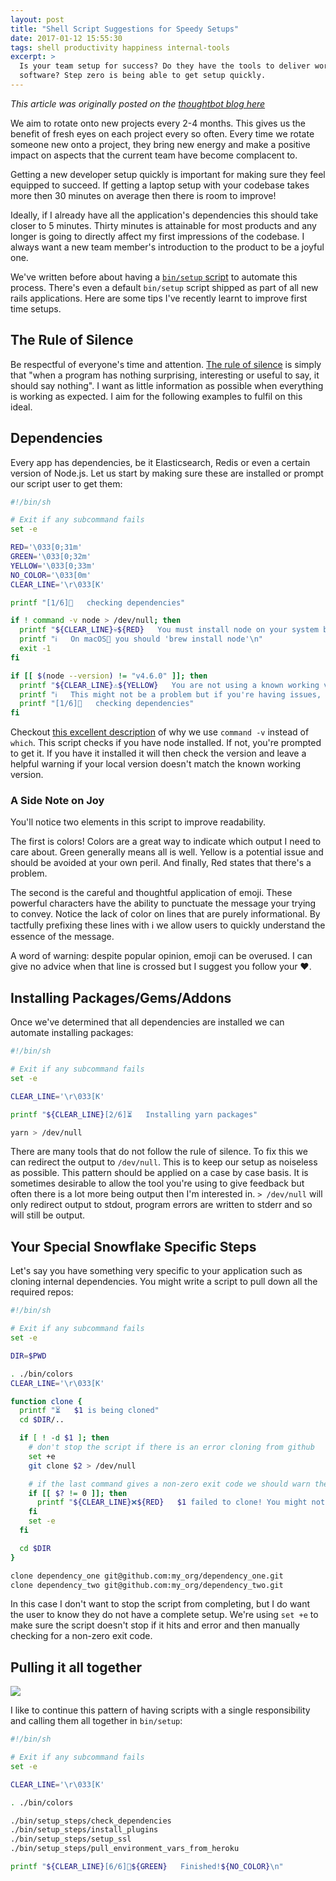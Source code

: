 ```yaml
---
layout: post
title: "Shell Script Suggestions for Speedy Setups"
date: 2017-01-12 15:55:30
tags: shell productivity happiness internal-tools
excerpt: >
  Is your team setup for success? Do they have the tools to deliver working
  software? Step zero is being able to get setup quickly.
---
```


*This article was originally posted on the [thoughtbot blog
here](https://thoughtbot.com/blog/shell-script-suggestions-for-speedy-setups)*

We aim to rotate onto new projects every 2-4 months. This gives us the benefit
of fresh eyes on each project every so often. Every time we rotate someone new
onto a project, they bring new energy and make a positive impact on aspects that
the current team have become complacent to.

Getting a new developer setup quickly is important for making sure they feel
equipped to succeed. If getting a laptop setup with your codebase takes more
then 30 minutes on average then there is room to improve!

Ideally, if I already have all the application's dependencies this should take
closer to 5 minutes. Thirty minutes is attainable for most products and any
longer is going to directly affect my first impressions of the codebase. I
always want a new team member's introduction to the product to be a joyful one.

We've written before about having a [`bin/setup` script][bin-setup] to automate
this process. There's even a default `bin/setup` script shipped as part of all
new rails applications. Here are some tips I've recently learnt to improve first
time setups.

[bin-setup]: https://thoughtbot.com/blog/bin-setup

## The Rule of Silence

Be respectful of everyone's time and attention. [The rule of silence][silence]
is simply that "when a program has nothing surprising, interesting or useful to
say, it should say nothing". I want as little information as possible when
everything is working as expected. I aim for the following examples to fulfil on
this ideal.

[silence]: http://www.linfo.org/rule_of_silence.html

## Dependencies

Every app has dependencies, be it Elasticsearch, Redis or even a certain
version of Node.js. Let us start by making sure these are installed or prompt
our script user to get them:

```sh
#!/bin/sh

# Exit if any subcommand fails
set -e

RED='\033[0;31m'
GREEN='\033[0;32m'
YELLOW='\033[0;33m'
NO_COLOR='\033[0m'
CLEAR_LINE='\r\033[K'

printf "[1/6]🔎   checking dependencies"

if ! command -v node > /dev/null; then
  printf "${CLEAR_LINE}💀${RED}   You must install node on your system before setup can continue${NO_COLOR}\n"
  printf "ℹ️   On macOS🍎 you should 'brew install node'\n"
  exit -1
fi

if [[ $(node --version) != "v4.6.0" ]]; then
  printf "${CLEAR_LINE}⚠️${YELLOW}   You are not using a known working version of node.${NO_COLOR}\n"
  printf "ℹ️   This might not be a problem but if you're having issues, try installing 4.6.0\n"
  printf "[1/6]🔎   checking dependencies"
fi
```

Checkout [this excellent description][not-which] of why we use `command -v`
instead of `which`. This script checks if you have node installed. If not,
you're prompted to get it. If you have it installed it will then check the
version and leave a helpful warning if your local version doesn't match the
known working version.

[not-which]: https://stackoverflow.com/questions/592620/check-if-a-program-exists-from-a-bash-script/677212#677212

### A Side Note on Joy

You'll notice two elements in this script to improve readability.

The first is colors! Colors are a great way to indicate which output I need to
care about. Green generally means all is well. Yellow is a potential issue and
should be avoided at your own peril. And finally, Red states that there's a
problem.

The second is the careful and thoughtful application of emoji. These powerful
characters have the ability to punctuate the message your trying to convey.
Notice the lack of color on lines that are purely informational. By tactfully
prefixing these lines with ℹ️ we allow users to quickly understand the essence of
the message.

A word of warning: despite popular opinion, emoji can be overused. I can give no
advice when that line is crossed but I suggest you follow your ❤️.

## Installing Packages/Gems/Addons

Once we've determined that all dependencies are installed we can automate
installing packages:

```sh
#!/bin/sh

# Exit if any subcommand fails
set -e

CLEAR_LINE='\r\033[K'

printf "${CLEAR_LINE}[2/6]⏳   Installing yarn packages"

yarn > /dev/null
```

There are many tools that do not follow the rule of silence. To fix this we can
redirect the output to `/dev/null`. This is to keep our setup as noiseless as
possible. This pattern should be applied on a case by case basis. It is
sometimes desirable to allow the tool you're using to give feedback but often
there is a lot more being output then I'm interested in. `> /dev/null` will only
redirect output to stdout, program errors are written to stderr and so will
still be output.

## Your Special Snowflake Specific Steps

Let's say you have something very specific to your application such as cloning
internal dependencies. You might write a script to pull down all the required
repos:

```sh
#!/bin/sh

# Exit if any subcommand fails
set -e

DIR=$PWD

. ./bin/colors
CLEAR_LINE='\r\033[K'

function clone {
  printf "⏳   $1 is being cloned"
  cd $DIR/..

  if [ ! -d $1 ]; then
    # don't stop the script if there is an error cloning from github
    set +e
    git clone $2 > /dev/null

    # if the last command gives a non-zero exit code we should warn the user
    if [[ $? != 0 ]]; then
      printf "${CLEAR_LINE}❌${RED}   $1 failed to clone! You might not have permissions.${NO_COLOR}\n"
    fi
    set -e
  fi

  cd $DIR
}

clone dependency_one git@github.com:my_org/dependency_one.git
clone dependency_two git@github.com:my_org/dependency_two.git
```

In this case I don't want to stop the script from completing, but I do want the
user to know they do not have a complete setup. We're using `set +e` to make
sure the script doesn't stop if it hits and error and then manually checking for
a non-zero exit code.

## Pulling it all together

![](https://images.thoughtbot.com/blog-vellum-image-uploads/CNwHzunvSMe2jJBjtf3T_bin:setup.gif)

I like to continue this pattern of having scripts with a single responsibility
and calling them all together in `bin/setup`:

```sh
#!/bin/sh

# Exit if any subcommand fails
set -e

CLEAR_LINE='\r\033[K'

. ./bin/colors

./bin/setup_steps/check_dependencies
./bin/setup_steps/install_plugins
./bin/setup_steps/setup_ssl
./bin/setup_steps/pull_environment_vars_from_heroku

printf "${CLEAR_LINE}[6/6]🎉${GREEN}   Finished!${NO_COLOR}\n"
```
